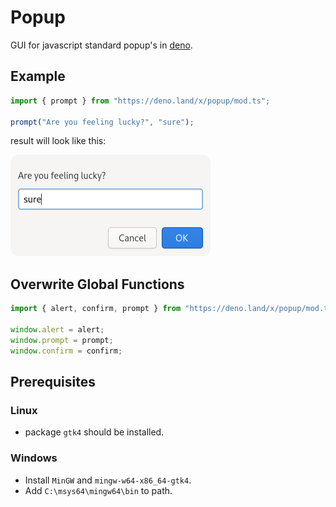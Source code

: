 # Popup

GUI for javascript standard popup's in [deno](https://deno.land/).

## Example

```typescript
import { prompt } from "https://deno.land/x/popup/mod.ts";

prompt("Are you feeling lucky?", "sure");
```

result will look like this:

![screenshot](./img/screenshot.png)

## Overwrite Global Functions

```typescript
import { alert, confirm, prompt } from "https://deno.land/x/popup/mod.ts";

window.alert = alert;
window.prompt = prompt;
window.confirm = confirm;
```

## Prerequisites

### Linux

- package `gtk4` should be installed.

### Windows

- Install `MinGW` and `mingw-w64-x86_64-gtk4`.
- Add `C:\msys64\mingw64\bin` to path.
